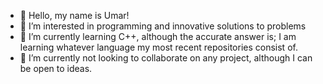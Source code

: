 - 👋 Hello, my name is Umar! 
- 👀 I’m interested in programming and innovative solutions to problems
- 🌱 I’m currently learning C++, although the accurate answer is; I am learning whatever language my most recent repositories consist of.
- 💞️ I’m currently not looking to collaborate on any project, although I can be open to ideas.

<!---
umarhunter/umarhunter is a ✨ special ✨ repository because its `README.md` (this file) appears on your GitHub profile.
You can click the Preview link to take a look at your changes.
--->
